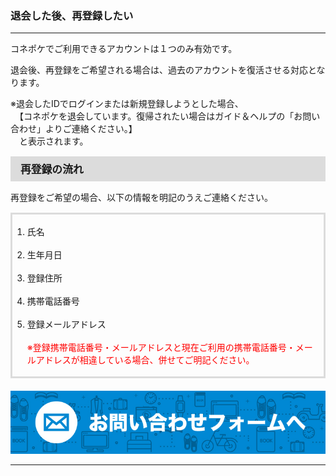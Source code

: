 <h3>退会した後、再登録したい</h3>
<hr>

コネポケでご利用できるアカウントは１つのみ有効です。

退会後、再登録をご希望される場合は、過去のアカウントを復活させる対応となります。

※退会したIDでログインまたは新規登録しようとした場合、  
　【コネポケを退会しています。復帰されたい場合はガイド＆ヘルプの「お問い合わせ」よりご連絡ください。】  
　と表示されます。

<div style="padding: 7px 15px; margin-top: 15px; margin-bottom: 15px; border: 1px solid #dcdcdc; background-color: #dcdcdc; font-size: 120%">
<strong>再登録の流れ</strong>
</div>

再登録をご希望の場合、以下の情報を明記のうえご連絡ください。

<div style="padding: 3px 15px 3px 0px; margin-top: 15px; margin-bottom: 20px; border: 3px solid #dcdcdc;">
<ol>
<li>氏名</li>
<br>
<li>生年月日</li>
<br>
<li>登録住所</li>
<br>
<li>携帯電話番号</li>
<br>
<li>登録メールアドレス<br>
<br>
<font color="#ff0000">※登録携帯電話番号・メールアドレスと現在ご利用の携帯電話番号・メールアドレスが相違している場合、併せてご明記ください。</font></li>
</ol>
</div>

[![mail](https://raw.githubusercontent.com/sendroidsFamily/useGuides/master/1.%E3%82%B3%E3%83%8D%E3%83%9D%E3%82%B1%E5%85%AC%E5%BC%8F%E3%82%AC%E3%82%A4%E3%83%89/%E5%88%9D%E3%82%81%E3%81%A6%E3%81%AE%E6%96%B9%E3%81%B8/images/mail1.jpg)](mailto:support@conepoke.com)

<hr>